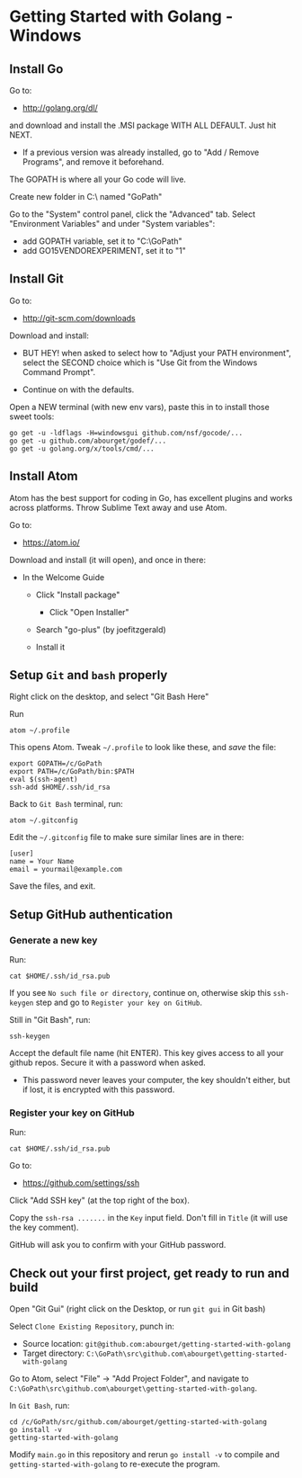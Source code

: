 Getting Started with Golang - Windows
=====================================

Install Go
----------

Go to:

* http://golang.org/dl/

and download and install the .MSI package WITH ALL DEFAULT. Just hit
NEXT.

* If a previous version was already installed, go to "Add / Remove
  Programs", and remove it beforehand.

The GOPATH is where all your Go code will live.

Create new folder in C:\ named "GoPath"

Go to the "System" control panel, click the "Advanced" tab. Select
"Environment Variables" and under "System variables":

 * add GOPATH variable, set it to "C:\GoPath"
 * add GO15VENDOREXPERIMENT, set it to "1"


Install Git
-----------

Go to:

* http://git-scm.com/downloads

Download and install:

* BUT HEY! when asked to select how to "Adjust your PATH environment",
  select the SECOND choice which is "Use Git from the Windows Command
  Prompt".

* Continue on with the defaults.

Open a NEW terminal (with new env vars), paste this in to install
those sweet tools:

    go get -u -ldflags -H=windowsgui github.com/nsf/gocode/...
    go get -u github.com/abourget/godef/...
    go get -u golang.org/x/tools/cmd/...


Install Atom
------------

Atom has the best support for coding in Go, has excellent plugins and
works across platforms. Throw Sublime Text away and use Atom.

Go to:

* https://atom.io/

Download and install (it will open), and once in there:

 * In the Welcome Guide

   * Click "Install package"

     * Click "Open Installer"

   * Search "go-plus" (by joefitzgerald)

   * Install it


Setup `Git` and `bash` properly
-------------------------------

Right click on the desktop, and select "Git Bash Here"

Run

    atom ~/.profile

This opens Atom.  Tweak `~/.profile` to look like these, and *save* the file:

    export GOPATH=/c/GoPath
    export PATH=/c/GoPath/bin:$PATH
    eval $(ssh-agent)
    ssh-add $HOME/.ssh/id_rsa

Back to `Git Bash` terminal, run:

    atom ~/.gitconfig

Edit the `~/.gitconfig` file to make sure similar lines are in there:

    [user]
	name = Your Name
	email = yourmail@example.com

Save the files, and exit.


Setup GitHub authentication
---------------------------


### Generate a new key

Run:

    cat $HOME/.ssh/id_rsa.pub

If you see `No such file or directory`, continue on, otherwise skip
this `ssh-keygen` step and go to `Register your key on GitHub`.

Still in "Git Bash", run:

    ssh-keygen

Accept the default file name (hit ENTER).  This key gives access to
all your github repos. Secure it with a password when asked.

  * This password never leaves your computer, the key shouldn't
    either, but if lost, it is encrypted with this password.


### Register your key on GitHub

Run:

    cat $HOME/.ssh/id_rsa.pub

Go to:

* https://github.com/settings/ssh

Click "Add SSH key" (at the top right of the box).

Copy the `ssh-rsa .......` in the `Key` input field. Don't fill in
`Title` (it will use the key comment).

GitHub will ask you to confirm with your GitHub password.


Check out your first project, get ready to run and build
--------------------------------------------------------

Open "Git Gui" (right click on the Desktop, or run `git gui` in Git
bash)

Select `Clone Existing Repository`, punch in:

* Source location: `git@github.com:abourget/getting-started-with-golang`
* Target directory: `C:\GoPath\src\github.com\abourget\getting-started-with-golang`

Go to Atom, select "File" -> "Add Project Folder", and navigate to
`C:\GoPath\src\github.com\abourget\getting-started-with-golang`.

In `Git Bash`, run:

    cd /c/GoPath/src/github.com/abourget/getting-started-with-golang
    go install -v
    getting-started-with-golang

Modify `main.go` in this repository and rerun `go install -v` to compile and
`getting-started-with-golang` to re-execute the program.
